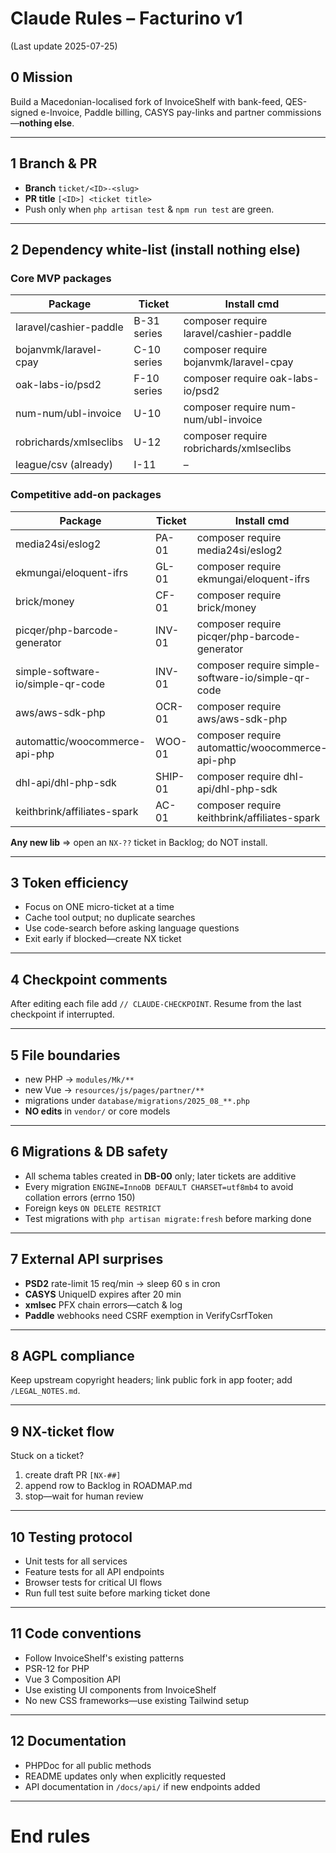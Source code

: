 # Claude Rules – Facturino v1
(Last update 2025-07-25)

## 0 Mission
Build a Macedonian-localised fork of InvoiceShelf with bank-feed,
QES-signed e-Invoice, Paddle billing, CASYS pay-links and partner
commissions—**nothing else**.

---

## 1 Branch & PR
* **Branch** `ticket/<ID>-<slug>`
* **PR title** `[<ID>] <ticket title>`
* Push only when `php artisan test` & `npm run test` are green.

---

## 2 Dependency white-list (install nothing else)

### Core MVP packages
| Package | Ticket | Install cmd |
|---------|--------|-------------|
| laravel/cashier-paddle | B-31 series | composer require laravel/cashier-paddle |
| bojanvmk/laravel-cpay  | C-10 series | composer require bojanvmk/laravel-cpay |
| oak-labs-io/psd2       | F-10 series | composer require oak-labs-io/psd2 |
| num-num/ubl-invoice    | U-10        | composer require num-num/ubl-invoice |
| robrichards/xmlseclibs | U-12        | composer require robrichards/xmlseclibs |
| league/csv (already)   | I-11        | – |

### Competitive add-on packages
| Package | Ticket | Install cmd |
|---------|--------|-------------|
| media24si/eslog2 | PA-01 | composer require media24si/eslog2 |
| ekmungai/eloquent-ifrs | GL-01 | composer require ekmungai/eloquent-ifrs |
| brick/money | CF-01 | composer require brick/money |
| picqer/php-barcode-generator | INV-01 | composer require picqer/php-barcode-generator |
| simple-software-io/simple-qr-code | INV-01 | composer require simple-software-io/simple-qr-code |
| aws/aws-sdk-php | OCR-01 | composer require aws/aws-sdk-php |
| automattic/woocommerce-api-php | WOO-01 | composer require automattic/woocommerce-api-php |
| dhl-api/dhl-php-sdk | SHIP-01 | composer require dhl-api/dhl-php-sdk |
| keithbrink/affiliates-spark | AC-01 | composer require keithbrink/affiliates-spark |

**Any new lib** ⇒ open an `NX-??` ticket in Backlog; do NOT install.

---

## 3 Token efficiency
* Focus on ONE micro-ticket at a time
* Cache tool output; no duplicate searches
* Use code-search before asking language questions
* Exit early if blocked—create NX ticket

---

## 4 Checkpoint comments
After editing each file add `// CLAUDE-CHECKPOINT`.
Resume from the last checkpoint if interrupted.

---

## 5 File boundaries
* new PHP → `modules/Mk/**`
* new Vue → `resources/js/pages/partner/**`
* migrations under `database/migrations/2025_08_**.php`
* **NO edits** in `vendor/` or core models

---

## 6 Migrations & DB safety
* All schema tables created in **DB-00** only; later tickets are additive
* Every migration `ENGINE=InnoDB DEFAULT CHARSET=utf8mb4`
  to avoid collation errors (errno 150)
* Foreign keys `ON DELETE RESTRICT`
* Test migrations with `php artisan migrate:fresh` before marking done

---

## 7 External API surprises
* **PSD2** rate-limit 15 req/min → sleep 60 s in cron
* **CASYS** UniqueID expires after 20 min
* **xmlsec** PFX chain errors—catch & log
* **Paddle** webhooks need CSRF exemption in VerifyCsrfToken

---

## 8 AGPL compliance
Keep upstream copyright headers;
link public fork in app footer; add `/LEGAL_NOTES.md`.

---

## 9 NX-ticket flow
Stuck on a ticket?  
1. create draft PR `[NX-##]`  
2. append row to Backlog in ROADMAP.md  
3. stop—wait for human review

---

## 10 Testing protocol
* Unit tests for all services
* Feature tests for all API endpoints
* Browser tests for critical UI flows
* Run full test suite before marking ticket done

---

## 11 Code conventions
* Follow InvoiceShelf's existing patterns
* PSR-12 for PHP
* Vue 3 Composition API
* Use existing UI components from InvoiceShelf
* No new CSS frameworks—use existing Tailwind setup

---

## 12 Documentation
* PHPDoc for all public methods
* README updates only when explicitly requested
* API documentation in `/docs/api/` if new endpoints added

---

# End rules